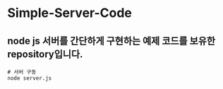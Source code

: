 Simple-Server-Code
======

## node js 서버를 간단하게 구현하는 예제 코드를 보유한 repository입니다.

```node
# 서버 구동
node server.js
```
